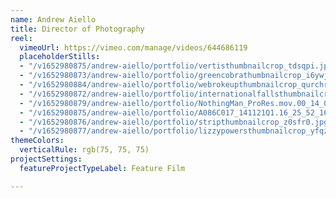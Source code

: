 ```yaml
---
name: Andrew Aiello
title: Director of Photography
reel:
  vimeoUrl: https://vimeo.com/manage/videos/644686119
  placeholderStills:
  - "/v1652980875/andrew-aiello/portfolio/vertisthumbnailcrop_tdsqpi.jpg"
  - "/v1652980873/andrew-aiello/portfolio/greencobrathumbnailcrop_i6ywjp.jpg"
  - "/v1652980884/andrew-aiello/portfolio/webrokeupthumbnailcrop_qurchr.jpg"
  - "/v1652980872/andrew-aiello/portfolio/internationalfallsthumbnailcrop_tuqbaq.jpg"
  - "/v1652980879/andrew-aiello/portfolio/NothingMan_ProRes.mov.00_14_06_16.Still008_yssxqi.jpg"
  - "/v1652980875/andrew-aiello/portfolio/A086C017_141121Q1.16_25_52_16.Still001_kg6zsz.jpg"
  - "/v1652980876/andrew-aiello/portfolio/stripthumbnailcrop_z0sfr0.jpg"
  - "/v1652980877/andrew-aiello/portfolio/lizzypowersthumbnailcrop_yfqzgu.jpg"
themeColors:
  verticalRule: rgb(75, 75, 75)
projectSettings:
  featureProjectTypeLabel: Feature Film

---
```

